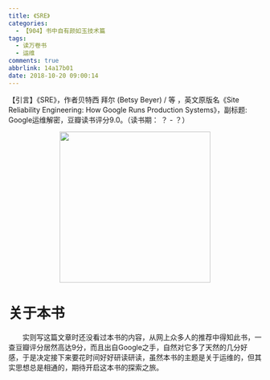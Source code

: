 ```yaml
---
title: 《SRE》
categories:
  - 【904】书中自有颜如玉技术篇
tags:
  - 读万卷书
  - 运维
comments: true
abbrlink: 14a17b01
date: 2018-10-20 09:00:14
---
```

【引言】《SRE》，作者贝特西 拜尔 (Betsy Beyer) / 等 ，英文原版名《Site Reliability Engineering: How Google Runs Production Systems》，副标题: Google运维解密，豆瓣读书评分9.0。（读书期： ？ - ？）
<div align=center><img src="/img/2018/2018-10-20-02.jpg" width="300"/></div>
<!-- more -->

# 关于本书
&emsp;&emsp;实则写这篇文章时还没看过本书的内容，从网上众多人的推荐中得知此书，一查豆瓣评分居然高达9分，而且出自Google之手，自然对它多了天然的几分好感，于是决定接下来要花时间好好研读研读，虽然本书的主题是关于运维的，但其实思想总是相通的，期待开启这本书的探索之旅。
